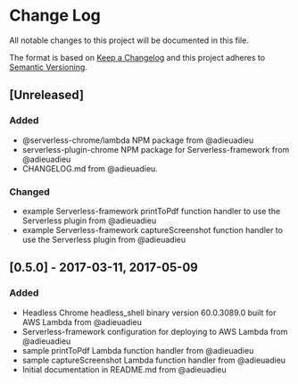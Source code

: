 # Change Log
All notable changes to this project will be documented in this file.

The format is based on [Keep a Changelog](http://keepachangelog.com/)
and this project adheres to [Semantic Versioning](http://semver.org/).


## [Unreleased]
### Added
- @serverless-chrome/lambda NPM package from @adieuadieu
- serverless-plugin-chrome NPM package for Serverless-framework from @adieuadieu
- CHANGELOG.md from @adieuadieu.

### Changed
- example Serverless-framework printToPdf function handler to use the Serverless plugin from @adieuadieu
- example Serverless-framework captureScreenshot function handler to use the Serverless plugin from @adieuadieu


## [0.5.0] - 2017-03-11, 2017-05-09
### Added
- Headless Chrome headless_shell binary version 60.0.3089.0 built for AWS Lambda from @adieuadieu
- Serverless-framework configuration for deploying to AWS Lambda from @adieuadieu
- sample printToPdf Lambda function handler from @adieuadieu
- sample captureScreenshot Lambda function handler from @adieuadieu
- Initial documentation in README.md from @adieuadieu
